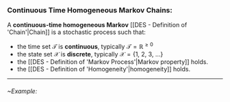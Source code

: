 ### Continuous Time Homogeneous Markov Chains:
A **continuous-time homogeneous Markov** [[DES - Definition of 'Chain'|Chain]] is a stochastic process such that:
- the time set $\mathcal{T}$ is **continuous**, typically $\mathcal{T} = \mathbb{R}^{\ge 0}$
- the state set $\mathcal{X}$ is **discrete**, typically $\mathcal{X} = \{1, \ 2, \ 3, \ \ldots\}$
- the [[DES - Definition of 'Markov Process'|Markov property]] holds.
- the [[DES - Definition of 'Homogeneity'|homogeneity]] holds.

---
###### ~Example: 